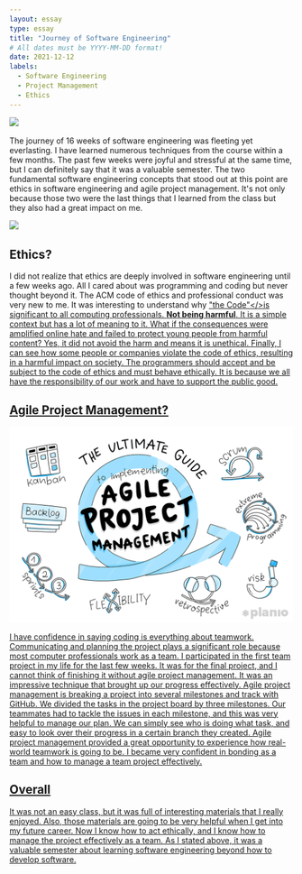 ```yaml
---
layout: essay
type: essay
title: "Journey of Software Engineering"
# All dates must be YYYY-MM-DD format!
date: 2021-12-12
labels:
  - Software Engineering
  - Project Management
  - Ethics
---
```


<img class="ui centered image huge rounded" src="../images/finish_line.png">

The journey of 16 weeks of software engineering was fleeting yet everlasting. I have learned numerous techniques from the course within a few months. The past few weeks were joyful and stressful at the same time, but I can definitely say that it was a valuable semester. The two fundamental software engineering concepts that stood out at this point are ethics in software engineering and agile project management. It's not only because those two were the last things that I learned from the class but they also had a great impact on me.

<img class="ui medium left floated rounded image" src="../images/acm.png">

## Ethics?

I did not realize that ethics are deeply involved in software engineering until a few weeks ago. All I cared about was programming and coding but never thought beyond it. The ACM code of ethics and professional conduct was very new to me. It was interesting to understand why <a href="https://www.acm.org/code-of-ethics">"the Code"</>is significant to all computing professionals. **Not being harmful**. It is a simple context but has a lot of meaning to it. What if the consequences were amplified online hate and failed to protect young people from harmful content? Yes, it did not avoid the harm and means it is unethical. Finally, I can see how some people or companies violate the code of ethics, resulting in a harmful impact on society. The programmers should accept and be subject to the code of ethics and must behave ethically. It is because we all have the responsibility of our work and have to support the public good.

## Agile Project Management?

<img class="ui medium right floated rounded image" src="../images/agile-project-management.png">

I have confidence in saying coding is everything about teamwork. Communicating and planning the project plays a significant role because most computer professionals work as a team. I participated in the first team project in my life for the last few weeks. It was for the final project, and I cannot think of finishing it without agile project management. It was an impressive technique that brought up our progress effectively. Agile project management is breaking a project into several milestones and track with GitHub. We divided the tasks in the project board by three milestones. Our teammates had to tackle the issues in each milestone, and this was very helpful to manage our plan. We can simply see who is doing what task, and easy to look over their progress in a certain branch they created. Agile project management provided a great opportunity to experience how real-world teamwork is going to be. I became very confident in bonding as a team and how to manage a team project effectively.

## Overall

It was not an easy class, but it was full of interesting materials that I really enjoyed. Also, those materials are going to be very helpful when I get into my future career. Now I know how to act ethically, and I know how to manage the project effectively as a team. As I stated above, it was a valuable semester about learning software engineering beyond how to develop software.





